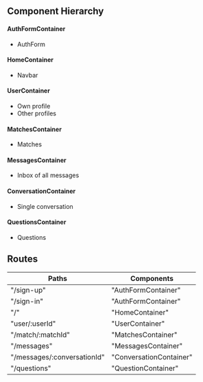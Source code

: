 ## Component Hierarchy

#### AuthFormContainer

* AuthForm

#### HomeContainer

* Navbar

#### UserContainer

* Own profile
* Other profiles

#### MatchesContainer

* Matches

#### MessagesContainer

* Inbox of all messages

#### ConversationContainer

* Single conversation

#### QuestionsContainer

* Questions


## Routes

| Paths | Components |
|-------|------------|
| "/sign-up" | "AuthFormContainer" |
| "/sign-in" | "AuthFormContainer" |
| "/"   | "HomeContainer" |
| "user/:userId" | "UserContainer" |
| "/match/:matchId" | "MatchesContainer" |
| "/messages" | "MessagesContainer" |
| "/messages/:conversationId" | "ConversationContainer" |
| "/questions" | "QuestionContainer" |
